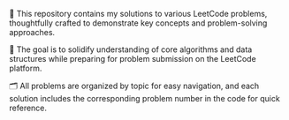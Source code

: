 🙏 This repository contains my solutions to various LeetCode problems, thoughtfully crafted to demonstrate key concepts and problem-solving approaches.

🧠 The goal is to solidify understanding of core algorithms and data structures while preparing for problem submission on the LeetCode platform.

🗂️ All problems are organized by topic for easy navigation, and each solution includes the corresponding problem number in the code for quick reference.

